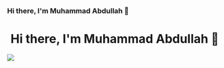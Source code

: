 ### Hi there, I'm Muhammad Abdullah 👋

<!--
**CaptainAbdullah/CaptainAbdullah** is a ✨ _special_ ✨ repository because its `README.md` (this file) appears on your GitHub profile, I'm Muhammad Abdullah.
-->
<h1><center>Hi there, I'm Muhammad Abdullah 👋</center></h1>
<img src="{(https://img.shields.io/badge/Blogger-FF5722?style=for-the-badge&logo=blogger&logoColor=white)}" />
